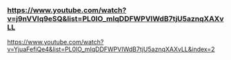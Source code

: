 ### https://www.youtube.com/watch?v=j9nVVIq9eSQ&list=PL0lO_mIqDDFWPVIWdB7tjU5aznqXAXvLL



https://www.youtube.com/watch?v=YjuaFefiQe4&list=PL0lO_mIqDDFWPVIWdB7tjU5aznqXAXvLL&index=2  